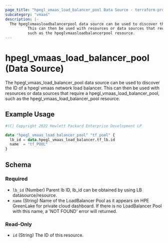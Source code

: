 ```yaml
---
page_title: "hpegl_vmaas_load_balancer_pool Data Source - terraform-provider-hpegl"
subcategory: "vmaas"
description: |-
  The hpeglvmaasloadbalancerpool data source can be used to discover the ID of a hpegl vmaas network load balancer.
          This can then be used with resources or data sources that require a hpeglvmaasloadbalancerpool,
          such as the hpeglvmaasloadbalancerpool resource.
---
```

# hpegl_vmaas_load_balancer_pool (Data Source)

The hpegl_vmaas_load_balancer_pool data source can be used to discover the ID of a hpegl vmaas network load balancer.
		This can then be used with resources or data sources that require a hpegl_vmaas_load_balancer_pool,
		such as the hpegl_vmaas_load_balancer_pool resource.

## Example Usage

```terraform
#(C) Copyright 2022 Hewlett Packard Enterprise Development LP

data "hpegl_vmaas_load_balancer_pool" "tf_pool" {
  lb_id = data.hpegl_vmaas_load_balancer.tf_lb.id
  name  = "tf_POOL"
}
```

<!-- schema generated by tfplugindocs -->
## Schema

### Required

- `lb_id` (Number) Parent lb ID, lb_id can be obtained by using LB datasource/resource.
- `name` (String) Name of the LoadBalancer Pool as it appears on HPE GreenLake for private cloud dashboard. If there is no LoadBalancer Pool with this name, a 'NOT FOUND' error will returned.

### Read-Only

- `id` (String) The ID of this resource.


